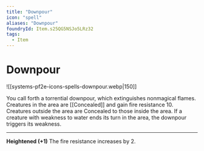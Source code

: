 ```yaml
---
title: "Downpour"
icon: "spell"
aliases: "Downpour"
foundryId: Item.s25QG5NSJo5LRz32
tags:
  - Item
---
```


# Downpour
![[systems-pf2e-icons-spells-downpour.webp|150]]

You call forth a torrential downpour, which extinguishes nonmagical flames. Creatures in the area are [[Concealed]] and gain fire resistance 10. Creatures outside the area are Concealed to those inside the area. If a creature with weakness to water ends its turn in the area, the downpour triggers its weakness.  
  

* * *

**Heightened (+1)** The fire resistance increases by 2.
